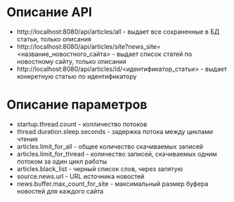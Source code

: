 # Описание API

* http://localhost:8080/api/articles/all - выдает все сохраненные в БД статьи, только описания
* http://localhost:8080/api/articles/site?news_site=<название_новостного_сайта> - выдает список статей по новостному сайту, только описания
* http://localhost:8080/api/articles/id/<идентификатор_статьи> - выдает конкретную статью по идентификатору

# Описание параметров

* startup.thread.count - колличество потоков
* thread.duration.sleep.seconds - задержка потока между циклами чтения
* articles.limit_for_all - общее количество скачиваемых записей
* articles.limit_for_thread - количество записей, скачиваемых одним потоком за один цикл работы
* articles.black_list - черный список слов, через запятую 
* source.news.url - URL источника новостей
* news.buffer.max_count_for_site - максимальный размер буфера новостей для каждого сайта